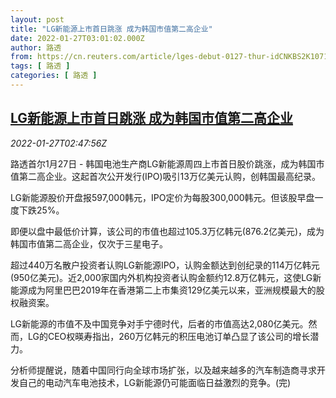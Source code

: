 ```yaml
---
layout: post
title: "LG新能源上市首日跳涨 成为韩国市值第二高企业"
date: 2022-01-27T03:01:02.000Z
author: 路透
from: https://cn.reuters.com/article/lges-debut-0127-thur-idCNKBS2K1071
tags: [ 路透 ]
categories: [ 路透 ]
---
```

<!--1643252462000-->
[LG新能源上市首日跳涨 成为韩国市值第二高企业](https://cn.reuters.com/article/lges-debut-0127-thur-idCNKBS2K1071)
------

<div>
<div><i>2022-01-27T02:47:56Z</i></div><p>路透首尔1月27日 - 韩国电池生产商LG新能源周四上市首日股价跳涨，成为韩国市值第二高企业。这起首次公开发行(IPO)吸引13万亿美元认购，创韩国最高纪录。</p><p>LG新能源股价开盘报597,000韩元，IPO定价为每股300,000韩元。但该股早盘一度下跌25%。</p><p>即便以盘中最低价计算，该公司的市值也超过105.3万亿韩元(876.2亿美元)，成为韩国市值第二高企业，仅次于三星电子。</p><p>超过440万名散户投资者认购LG新能源IPO，认购金额达到创纪录的114万亿韩元(950亿美元)。近2,000家国内外机构投资者认购金额约12.8万亿韩元，这使LG新能源成为阿里巴巴2019年在香港第二上市集资129亿美元以来，亚洲规模最大的股权融资案。</p><p>LG新能源的市值不及中国竞争对手宁德时代，后者的市值高达2,080亿美元。然而，LG的CEO权暎寿指出，260万亿韩元的积压电池订单凸显了该公司的增长潜力。</p><p>分析师提醒说，随着中国同行向全球市场扩张，以及越来越多的汽车制造商寻求开发自己的电动汽车电池技术，LG新能源仍可能面临日益激烈的竞争。(完)</p>
</div>
